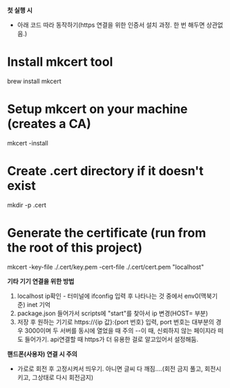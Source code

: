 **첫 실행 시**

- 아래 코드 따라 동작하기(https 연결을 위한 인증서 설치 과정. 한 번 해두면 상관없음.)

# Install mkcert tool

brew install mkcert

# Setup mkcert on your machine (creates a CA)

mkcert -install

# Create .cert directory if it doesn't exist

mkdir -p .cert

# Generate the certificate (run from the root of this project)

mkcert -key-file ./.cert/key.pem -cert-file ./.cert/cert.pem "localhost"

**기타 기기 연결을 위한 방법**

1. localhost ip확인 - 터미널에 ifconfig 입력 후 나타나는 것 중에서 env0(맥북기준) inet 기억
2. package.json 들어가서 scripts에 "start"를 찾아서 ip 변경(HOST= 부분)
3. 저장 후 원하는 기기로 https://{ip 값}:{port 번호} 입력, port 번호는 대부분의 경우 3000이며 두 서버를 동시에 열었을 때 주의
   --이 때, 신뢰하지 않는 페이지라 떠도 들어가기. api연결할 때 https가 더 유용한 걸로 알고있어서 설정해둠.

**핸드폰(사용자) 연결 시 주의**

- 가로로 회전 후 고정시켜서 띄우기. 아니면 글씨 다 깨짐....(회전 금지 풀고, 회전시키고, 그상태로 다시 회전금지)
